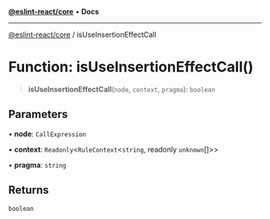 [**@eslint-react/core**](../README.md) • **Docs**

***

[@eslint-react/core](../README.md) / isUseInsertionEffectCall

# Function: isUseInsertionEffectCall()

> **isUseInsertionEffectCall**(`node`, `context`, `pragma`): `boolean`

## Parameters

• **node**: `CallExpression`

• **context**: `Readonly`\<`RuleContext`\<`string`, readonly `unknown`[]\>\>

• **pragma**: `string`

## Returns

`boolean`
